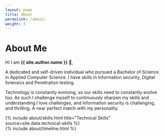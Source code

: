 ```yaml
---
layout: page
title: About
permalink: /about/
weight: 3
---
```


# **About Me**

Hi I am **{{ site.author.name }}** :wave:,<br>

A dedicated and self-driven individual who pursued a Bachelor of Science in Applied Computer Science. I have skills in Information security, Digital forensics and Penetration testing.
        
Technology is constantly evolving, so our skills need to constantly evolve too. As such I challenge myself to continuously sharpen my skills and understanding.I love challenges, and Information security is challenging, and thrilling. A near perfect match with my personality.

<div class="row">
{% include about/skills.html title="Technical Skills" source=site.data.technical-skills %}

</div>

<div class="row">
{% include about/timeline.html %}
</div>